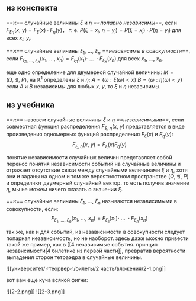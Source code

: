 ## из конспекта
==$\aleph$== случайные величины $\xi$ и $\eta$ *==попарно независимы==*, если $F_{\xi \eta}(x,\ y) = F_\xi(x) \cdot F_\eta(y)$， т. е. $P(\xi = x_i,\ \eta = y_i) = P(\xi = x_i) \cdot P(\eta = y_i)$ для всех $x_i,\ y_i$.

==$\aleph$== случайные величины $\xi_1,\ ...,\ \xi_n$ *==независимы в совокупности==*, если $F_{\xi_1,\ ...,\ \xi_n}(x_1,\ ...,\ x_n) = F_{\xi_1}(x_1) \cdot\ ...\ \cdot F_{\xi_n}(x_n)$ для всех $x_1,\ ...,\ x_n$.


еще одно определение для двумерной случайной величины:
$M = (\Omega,\ \mathfrak A,\ P)$, на $\mathbb R^1$ определены $\xi$ и $\eta$;
$A = \{\omega: \xi(\omega) < x\}$
$B = \{\omega: \eta(\omega) < y\}$
если $A$ и $B$ независимы для любых $x,\ y$, то $\xi$ и $\eta$ независимы.

## из учебника
==$\aleph$== назовем случайные величины $\xi$ и $\eta$ *==независимыми==*, если совместная функция распределения $F_{\xi,\ \eta}(x,\ y)$ представляется в виде произведения одномерных функций распределения $F_\xi(x)$ и $F_\eta(y)$:
$$F_{\xi,\ \eta}(x,\ y) = F_\xi(x) F_\eta(y)$$

понятие независимости случайных величин представляет собой перенос понятия независимости событий на случайные величины и отражает отсутствие связи между случайными величинами $\xi$ и $\eta$, хотя они и заданы на одном и том же вероятностном пространстве $(\Omega,\ \mathfrak A,\ P)$ и определяют двумерный случайный вектор. то есть получив значение $\eta$, мы не можем ничего сказать о значении $\xi$.

==$\aleph$== случайные величины $\xi_1,\ ...,\ \xi_n$ называются независимыми в совокупности, если:
$$F_{\xi_1,\ ...,\ \xi_n}(x_1,\ ...,\ x_n) = F_{\xi_1}(x_1) \cdot\ ...\ \cdot F_{\xi_n}(x_n)$$

так же, как и для событий, из независимости в совокупности следует попарная независимость, но не наоборот. здесь даже можно привести такой же пример, как в [[4 независимые события. принцип независимости|4 билетике из первой части]], превратив вероятности выпадения сторон тетраэдра в случайные величины.

![[университет/♂теорвер♂/билеты/2 часть/вложения/2-1.png]]

вот вам еще куча всякой фигни:

![[2-2.png]]
![[2-3.png]]